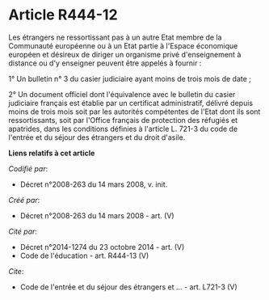 # Article R444-12

Les étrangers ne ressortissant pas à un autre Etat membre de la Communauté européenne ou à un Etat partie à l'Espace
économique européen et désireux de diriger un organisme privé d'enseignement à distance ou d'y enseigner peuvent être appelés
à fournir : 

1° Un bulletin n° 3 du casier judiciaire ayant moins de trois mois de date ; 

2° Un document officiel dont l'équivalence avec le bulletin du casier judiciaire français est établie par un certificat
administratif, délivré depuis moins de trois mois soit par les autorités compétentes de l'Etat dont ils sont ressortissants,
soit par l'Office français de protection des réfugiés et apatrides, dans les conditions définies à l'article L. 721-3 du code
de l'entrée et du séjour des étrangers et du droit d'asile.

**Liens relatifs à cet article**

_Codifié par_:

  - Décret n°2008-263 du 14 mars 2008, v. init.

_Créé par_:

  - Décret n°2008-263 du 14 mars 2008 - art. (V)

_Cité par_:

  - Décret n°2014-1274 du 23 octobre 2014 - art. (V)
  - Code de l'éducation - art. R444-13 (V)

_Cite_:

  - Code de l'entrée et du séjour des étrangers et ... - art. L721-3 (V)
